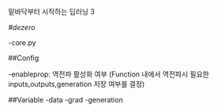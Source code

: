 밑바닥부터 시작하는 딥러닝 3

*#dezero*


-core.py


##Config


-enableprop: 역전파 활성화 여부 
(Function 내에서 역전파시 필요한 inputs,outputs,generation 저장 여부를 결정)


##Variable
-data
-grad
-generation


